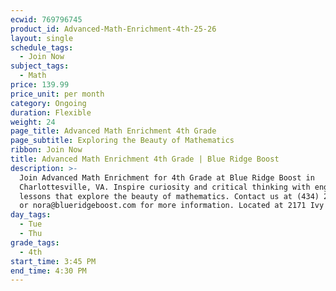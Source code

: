 ```yaml
---
ecwid: 769796745
product_id: Advanced-Math-Enrichment-4th-25-26
layout: single
schedule_tags:
  - Join Now
subject_tags:
  - Math
price: 139.99
price_unit: per month
category: Ongoing
duration: Flexible
weight: 24
page_title: Advanced Math Enrichment 4th Grade
page_subtitle: Exploring the Beauty of Mathematics
ribbon: Join Now
title: Advanced Math Enrichment 4th Grade | Blue Ridge Boost
description: >-
  Join Advanced Math Enrichment for 4th Grade at Blue Ridge Boost in
  Charlottesville, VA. Inspire curiosity and critical thinking with engaging
  lessons that explore the beauty of mathematics. Contact us at (434) 260-0636
  or nora@blueridgeboost.com for more information. Located at 2171 Ivy Rd.
day_tags:
  - Tue
  - Thu
grade_tags:
  - 4th
start_time: 3:45 PM
end_time: 4:30 PM
---
```


